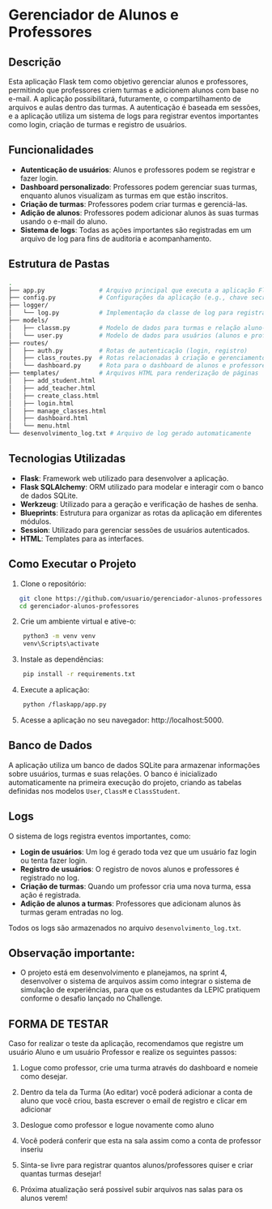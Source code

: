 # Gerenciador de Alunos e Professores

## Descrição

Esta aplicação Flask tem como objetivo gerenciar alunos e professores, permitindo que professores criem turmas e adicionem alunos com base no e-mail. A aplicação possibilitará, futuramente, o compartilhamento de arquivos e aulas dentro das turmas. A autenticação é baseada em sessões, e a aplicação utiliza um sistema de logs para registrar eventos importantes como login, criação de turmas e registro de usuários.

## Funcionalidades

- **Autenticação de usuários**: Alunos e professores podem se registrar e fazer login.
- **Dashboard personalizado**: Professores podem gerenciar suas turmas, enquanto alunos visualizam as turmas em que estão inscritos.
- **Criação de turmas**: Professores podem criar turmas e gerenciá-las.
- **Adição de alunos**: Professores podem adicionar alunos às suas turmas usando o e-mail do aluno.
- **Sistema de logs**: Todas as ações importantes são registradas em um arquivo de log para fins de auditoria e acompanhamento.

## Estrutura de Pastas

```bash
.
├── app.py               # Arquivo principal que executa a aplicação Flask
├── config.py            # Configurações da aplicação (e.g., chave secreta e URI do banco de dados)
├── logger/
│   └── log.py           # Implementação da classe de log para registrar eventos
├── models/
│   ├── classm.py        # Modelo de dados para turmas e relação aluno-turma
│   └── user.py          # Modelo de dados para usuários (alunos e professores)
├── routes/
│   ├── auth.py          # Rotas de autenticação (login, registro)
│   ├── class_routes.py  # Rotas relacionadas à criação e gerenciamento de turmas
│   └── dashboard.py     # Rota para o dashboard de alunos e professores
├── templates/           # Arquivos HTML para renderização de páginas
│   ├── add_student.html
│   ├── add_teacher.html
│   ├── create_class.html
│   ├── login.html
│   ├── manage_classes.html
│   ├── dashboard.html
│   └── menu.html
└── desenvolvimento_log.txt # Arquivo de log gerado automaticamente
```
## Tecnologias Utilizadas

- **Flask**: Framework web utilizado para desenvolver a aplicação.
- **Flask SQLAlchemy**: ORM utilizado para modelar e interagir com o banco de dados SQLite.
- **Werkzeug**: Utilizado para a geração e verificação de hashes de senha.
- **Blueprints**: Estrutura para organizar as rotas da aplicação em diferentes módulos.
- **Session**: Utilizado para gerenciar sessões de usuários autenticados.
- **HTML**: Templates para as interfaces.

## Como Executar o Projeto

1. Clone o repositório:
```bash
   git clone https://github.com/usuario/gerenciador-alunos-professores.git
   cd gerenciador-alunos-professores
```
2. Crie um ambiente virtual e ative-o:
```bash
    python3 -m venv venv
    venv\Scripts\activate
```
3. Instale as dependências:
```bash
    pip install -r requirements.txt

```
4. Execute a aplicação:
```bash
    python /flaskapp/app.py
```
5. Acesse a aplicação no seu navegador: http://localhost:5000.

## Banco de Dados

A aplicação utiliza um banco de dados SQLite para armazenar informações sobre usuários, turmas e suas relações. O banco é inicializado automaticamente na primeira execução do projeto, criando as tabelas definidas nos modelos `User`, `ClassM` e `ClassStudent`.

## Logs

O sistema de logs registra eventos importantes, como:

- **Login de usuários**: Um log é gerado toda vez que um usuário faz login ou tenta fazer login.
- **Registro de usuários**: O registro de novos alunos e professores é registrado no log.
- **Criação de turmas**: Quando um professor cria uma nova turma, essa ação é registrada.
- **Adição de alunos a turmas**: Professores que adicionam alunos às turmas geram entradas no log.

Todos os logs são armazenados no arquivo `desenvolvimento_log.txt`.

## Observação importante:
- O projeto está em desenvolvimento e planejamos, na sprint 4, desenvolver o sistema de arquivos assim como integrar o sistema de simulação de experiências, para que os estudantes da LEPIC pratiquem conforme o desafio lançado no Challenge.


## FORMA DE TESTAR
Caso for realizar o teste da aplicação, recomendamos que registre um usuário Aluno e um usuário Professor e realize os seguintes passos:

1) Logue como professor, crie uma turma através do dashboard e nomeie como desejar.
2) Dentro da tela da Turma (Ao editar) você poderá adicionar a conta de aluno que você criou, basta escrever o email de registro e clicar em adicionar
3) Deslogue como professor e logue novamente como aluno
4) Você poderá conferir que esta na sala assim como a conta de professor inseriu
5) Sinta-se livre para registrar quantos alunos/professores quiser e criar quantas turmas desejar!

6) Próxima atualização será possivel subir arquivos nas salas para os alunos verem!


